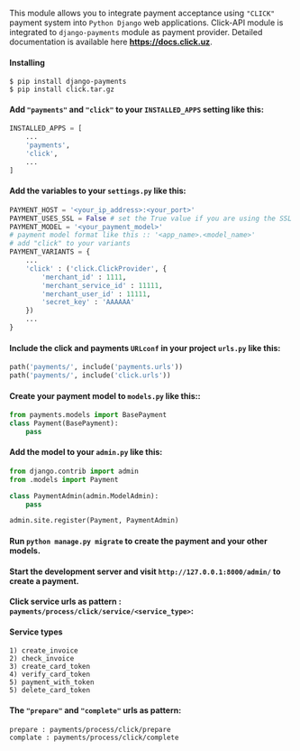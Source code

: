 This module allows you to integrate payment acceptance using `"CLICK"` payment system into `Python Django` web applications.
Click-API module is integrated to `django-payments` module as payment provider.
Detailed documentation is available here __https://docs.click.uz__.

#### Installing
```
$ pip install django-payments
$ pip install click.tar.gz
```
#### Add `"payments"` and `"click"` to your `INSTALLED_APPS` setting like this:

```python
INSTALLED_APPS = [
    ...
    'payments',
    'click',
    ...
]
```
#### Add the variables to your `settings.py` like this:
```python
PAYMENT_HOST = '<your_ip_address>:<your_port>'
PAYMENT_USES_SSL = False # set the True value if you are using the SSL
PAYMENT_MODEL = '<your_payment_model>' 
# payment model format like this :: '<app_name>.<model_name>'
# add "click" to your variants
PAYMENT_VARIANTS = {
    ...
    'click' : ('click.ClickProvider', {
        'merchant_id' : 1111,
        'merchant_service_id' : 11111,
        'merchant_user_id' : 11111,
        'secret_key' : 'AAAAAA'
    })
    ...
}
```

#### Include the click and payments `URLconf` in your project `urls.py` like this:
```python
path('payments/', include('payments.urls'))
path('payments/', include('click.urls'))
```

#### Create your payment model to `models.py` like this::
```python
from payments.models import BasePayment
class Payment(BasePayment):
    pass
```

#### Add the model to your `admin.py` like this:
```python
from django.contrib import admin
from .models import Payment

class PaymentAdmin(admin.ModelAdmin):
    pass

admin.site.register(Payment, PaymentAdmin)
```
#### Run `python manage.py migrate` to create the payment and your other models.
#### Start the development server and visit `http://127.0.0.1:8000/admin/` to create a payment.
#### Click service urls as pattern : `payments/process/click/service/<service_type>`:
#### Service types
```
1) create_invoice
2) check_invoice
3) create_card_token
4) verify_card_token
5) payment_with_token
5) delete_card_token
```
#### The `"prepare"` and `"complete"` urls as pattern:
```
prepare : payments/process/click/prepare
complate : payments/process/click/complete
```
